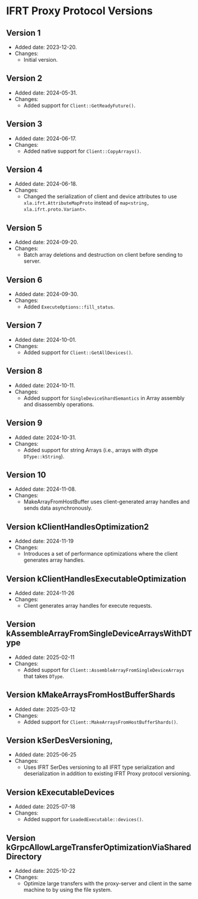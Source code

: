 # IFRT Proxy Protocol Versions

## Version 1

*   Added date: 2023-12-20.
*   Changes:
    *   Initial version.

## Version 2

*   Added date: 2024-05-31.
*   Changes:
    *   Added support for `Client::GetReadyFuture()`.

## Version 3

*   Added date: 2024-06-17.
*   Changes:
    *   Added native support for `Client::CopyArrays()`.

## Version 4

*   Added date: 2024-06-18.
*   Changes:
    *   Changed the serialization of client and device attributes to use `xla.ifrt.AttributeMapProto` instead of `map<string, xla.ifrt.proto.Variant>`.

## Version 5

*   Added date: 2024-09-20.
*   Changes:
    *   Batch array deletions and destruction on client before sending to server.

## Version 6

*   Added date: 2024-09-30.
*   Changes:
    *   Added `ExecuteOptions::fill_status`.

## Version 7

*   Added date: 2024-10-01.
*   Changes:
    *   Added support for `Client::GetAllDevices()`.

## Version 8

*   Added date: 2024-10-11.
*   Changes:
    *   Added support for `SingleDeviceShardSemantics` in Array assembly and disassembly operations.

## Version 9

*   Added date: 2024-10-31.
*   Changes:
    *   Added support for string Arrays (i.e., arrays with dtype `DType::kString`).

## Version 10

*   Added date: 2024-11-08.
*   Changes:
    *   MakeArrayFromHostBuffer uses client-generated array handles and sends data asynchronously.

## Version kClientHandlesOptimization2

*   Added date: 2024-11-19
*   Changes:
    *   Introduces a set of performance optimizations where the client generates array handles.

## Version kClientHandlesExecutableOptimization

*   Added date: 2024-11-26
*   Changes:
    *   Client generates array handles for execute requests.

## Version kAssembleArrayFromSingleDeviceArraysWithDType

*   Added date: 2025-02-11
*   Changes:
    *   Added support for `Client::AssembleArrayFromSingleDeviceArrays` that
    takes `DType`.

## Version kMakeArraysFromHostBufferShards

*   Added date: 2025-03-12
*   Changes:
    *   Added support for `Client::MakeArraysFromHostBufferShards()`.

## Version kSerDesVersioning,

*   Added date: 2025-06-25
*   Changes:
    *   Uses IFRT SerDes versioning to all IFRT type serialization and
    deserialization in addition to existing IFRT Proxy protocol versioning.

## Version kExecutableDevices

*   Added date: 2025-07-18
*   Changes:
    *   Added support for `LoadedExecutable::devices()`.

## Version kGrpcAllowLargeTransferOptimizationViaSharedDirectory

*   Added date: 2025-10-22
*   Changes:
    *   Optimize large transfers with the proxy-server and client in the same
    machine to by using the file system.

